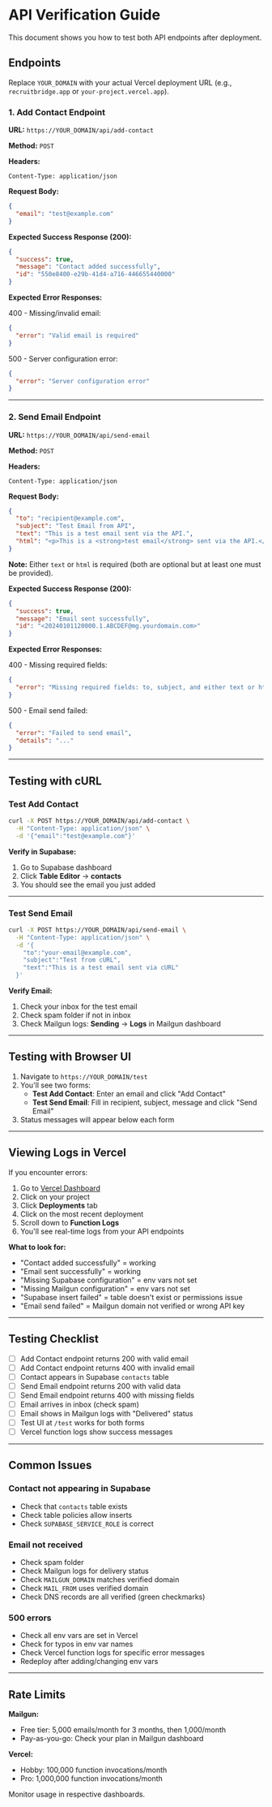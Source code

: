 # API Verification Guide

This document shows you how to test both API endpoints after deployment.

## Endpoints

Replace `YOUR_DOMAIN` with your actual Vercel deployment URL (e.g., `recruitbridge.app` or `your-project.vercel.app`).

### 1. Add Contact Endpoint

**URL:** `https://YOUR_DOMAIN/api/add-contact`

**Method:** `POST`

**Headers:**
```
Content-Type: application/json
```

**Request Body:**
```json
{
  "email": "test@example.com"
}
```

**Expected Success Response (200):**
```json
{
  "success": true,
  "message": "Contact added successfully",
  "id": "550e8400-e29b-41d4-a716-446655440000"
}
```

**Expected Error Responses:**

400 - Missing/invalid email:
```json
{
  "error": "Valid email is required"
}
```

500 - Server configuration error:
```json
{
  "error": "Server configuration error"
}
```

---

### 2. Send Email Endpoint

**URL:** `https://YOUR_DOMAIN/api/send-email`

**Method:** `POST`

**Headers:**
```
Content-Type: application/json
```

**Request Body:**
```json
{
  "to": "recipient@example.com",
  "subject": "Test Email from API",
  "text": "This is a test email sent via the API.",
  "html": "<p>This is a <strong>test email</strong> sent via the API.</p>"
}
```

**Note:** Either `text` or `html` is required (both are optional but at least one must be provided).

**Expected Success Response (200):**
```json
{
  "success": true,
  "message": "Email sent successfully",
  "id": "<20240101120000.1.ABCDEF@mg.yourdomain.com>"
}
```

**Expected Error Responses:**

400 - Missing required fields:
```json
{
  "error": "Missing required fields: to, subject, and either text or html"
}
```

500 - Email send failed:
```json
{
  "error": "Failed to send email",
  "details": "..."
}
```

---

## Testing with cURL

### Test Add Contact

```bash
curl -X POST https://YOUR_DOMAIN/api/add-contact \
  -H "Content-Type: application/json" \
  -d '{"email":"test@example.com"}'
```

**Verify in Supabase:**
1. Go to Supabase dashboard
2. Click **Table Editor** → **contacts**
3. You should see the email you just added

---

### Test Send Email

```bash
curl -X POST https://YOUR_DOMAIN/api/send-email \
  -H "Content-Type: application/json" \
  -d '{
    "to":"your-email@example.com",
    "subject":"Test from cURL",
    "text":"This is a test email sent via cURL"
  }'
```

**Verify Email:**
1. Check your inbox for the test email
2. Check spam folder if not in inbox
3. Check Mailgun logs: **Sending** → **Logs** in Mailgun dashboard

---

## Testing with Browser UI

1. Navigate to `https://YOUR_DOMAIN/test`
2. You'll see two forms:
   - **Test Add Contact**: Enter an email and click "Add Contact"
   - **Test Send Email**: Fill in recipient, subject, message and click "Send Email"
3. Status messages will appear below each form

---

## Viewing Logs in Vercel

If you encounter errors:

1. Go to [Vercel Dashboard](https://vercel.com/dashboard)
2. Click on your project
3. Click **Deployments** tab
4. Click on the most recent deployment
5. Scroll down to **Function Logs**
6. You'll see real-time logs from your API endpoints

**What to look for:**
- "Contact added successfully" = working
- "Email sent successfully" = working
- "Missing Supabase configuration" = env vars not set
- "Missing Mailgun configuration" = env vars not set
- "Supabase insert failed" = table doesn't exist or permissions issue
- "Email send failed" = Mailgun domain not verified or wrong API key

---

## Testing Checklist

- [ ] Add Contact endpoint returns 200 with valid email
- [ ] Add Contact endpoint returns 400 with invalid email
- [ ] Contact appears in Supabase `contacts` table
- [ ] Send Email endpoint returns 200 with valid data
- [ ] Send Email endpoint returns 400 with missing fields
- [ ] Email arrives in inbox (check spam)
- [ ] Email shows in Mailgun logs with "Delivered" status
- [ ] Test UI at `/test` works for both forms
- [ ] Vercel function logs show success messages

---

## Common Issues

### Contact not appearing in Supabase
- Check that `contacts` table exists
- Check table policies allow inserts
- Check `SUPABASE_SERVICE_ROLE` is correct

### Email not received
- Check spam folder
- Check Mailgun logs for delivery status
- Check `MAILGUN_DOMAIN` matches verified domain
- Check `MAIL_FROM` uses verified domain
- Check DNS records are all verified (green checkmarks)

### 500 errors
- Check all env vars are set in Vercel
- Check for typos in env var names
- Check Vercel function logs for specific error messages
- Redeploy after adding/changing env vars

---

## Rate Limits

**Mailgun:**
- Free tier: 5,000 emails/month for 3 months, then 1,000/month
- Pay-as-you-go: Check your plan in Mailgun dashboard

**Vercel:**
- Hobby: 100,000 function invocations/month
- Pro: 1,000,000 function invocations/month

Monitor usage in respective dashboards.
